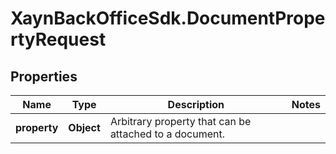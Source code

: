 # XaynBackOfficeSdk.DocumentPropertyRequest

## Properties

Name | Type | Description | Notes
------------ | ------------- | ------------- | -------------
**property** | **Object** | Arbitrary property that can be attached to a document. | 


